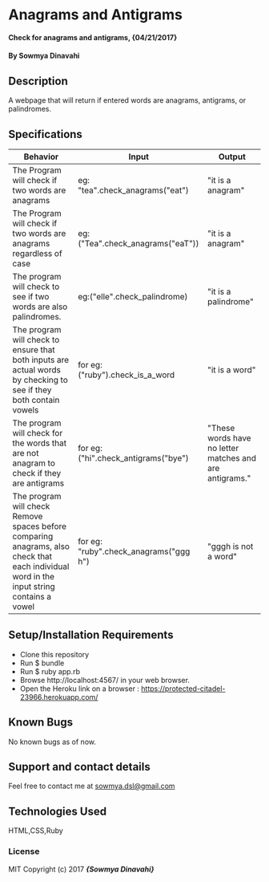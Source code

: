# Anagrams and Antigrams

#### Check for anagrams and antigrams, {04/21/2017}

#### By Sowmya Dinavahi

## Description

 A webpage that will return if entered words are anagrams, antigrams, or palindromes.

## Specifications

| Behavior | Input | Output |
|----------|-------|--------|
|The Program will check if two words are anagrams | eg: "tea".check_anagrams("eat")    |   "it is a anagram"    |
|The Program will check if two words are anagrams regardless of case | eg: ("Tea".check_anagrams("eaT"))    |   "it is a anagram"    |
|The program will check to see if two words are also palindromes.  | eg:("elle".check_palindrome) |    "it is a palindrome"    |
| The program will check to ensure that both inputs are actual words by checking to see if they both contain vowels        |  for eg: ("ruby").check_is_a_word    |  "it is a word"      |
|The program will check for the words that are not anagram to check if they are antigrams | for eg: ("hi".check_antigrams("bye") |   "These words have no letter matches and are antigrams." |
|The program will check Remove spaces before comparing anagrams, also check that each individual word in the input string contains a vowel | for eg: "ruby".check_anagrams("ggg h") | "gggh is not a word"


## Setup/Installation Requirements

* Clone this repository
* Run $ bundle
* Run $ ruby app.rb
* Browse http://localhost:4567/ in your web browser.
* Open the Heroku link on a browser : https://protected-citadel-23966.herokuapp.com/


## Known Bugs

No known bugs as of now.

## Support and contact details

Feel free to contact me at sowmya.dsl@gmail.com

## Technologies Used

HTML,CSS,Ruby

### License

MIT
Copyright (c) 2017 **_{Sowmya Dinavahi}_**
